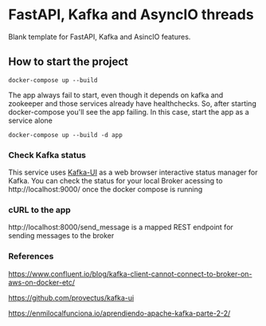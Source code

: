 # FastAPI, Kafka and AsyncIO threads

Blank template for FastAPI, Kafka and AsincIO features.


## How to start the project

`docker-compose up --build`

The app always fail to start, even though it depends on kafka and zookeeper and those services already have healthchecks.
So, after starting docker-compose you'll see the app failing. In this case, start the app as a service alone


`docker-compose up --build -d app`


### Check Kafka status

This service uses [Kafka-UI](https://github.com/provectus/kafka-ui) as a web browser interactive status manager for Kafka. 
You can check the status for your local Broker acessing to http://localhost:9000/ once the docker compose is running


### cURL to the app

http://localhost:8000/send_message is a mapped REST endpoint for sending messages to the broker



### References

https://www.confluent.io/blog/kafka-client-cannot-connect-to-broker-on-aws-on-docker-etc/


https://github.com/provectus/kafka-ui


https://enmilocalfunciona.io/aprendiendo-apache-kafka-parte-2-2/
